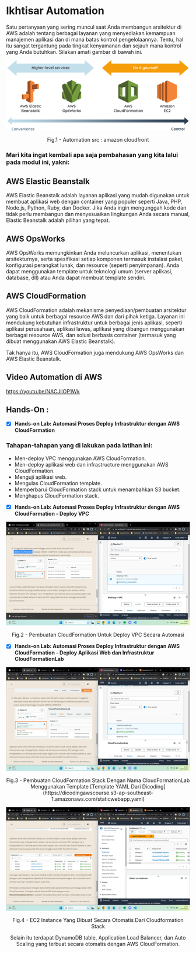# Ikhtisar Automation

Satu pertanyaan yang sering muncul saat Anda membangun arsitektur di AWS adalah tentang berbagai layanan yang menyediakan kemampuan manajemen aplikasi dan di mana batas kontrol pengelolaannya. Tentu, hal itu sangat tergantung pada tingkat kenyamanan dan sejauh mana kontrol yang Anda butuhkan. Silakan amati gambar di bawah ini.

<div align="center">
<img src="./image/automation09.png" alt="amazon cloudfront"/>
<p> Fig.1 - Automation src : amazon cloudfront </p>
</div>


### Mari kita ingat kembali apa saja pembahasan yang kita lalui pada modul ini, yakni:
## AWS Elastic Beanstalk
AWS Elastic Beanstalk adalah layanan aplikasi yang mudah digunakan untuk membuat aplikasi web dengan container yang populer seperti Java, PHP, Node.js, Python, Ruby, dan Docker. Jika Anda ingin mengunggah kode dan tidak perlu membangun dan menyesuaikan lingkungan Anda secara manual, Elastic Beanstalk adalah pilihan yang tepat.


## AWS OpsWorks
AWS OpsWorks memungkinkan Anda meluncurkan aplikasi, menentukan arsitekturnya, serta spesifikasi setiap komponen termasuk instalasi paket, konfigurasi perangkat lunak, dan resource (seperti penyimpanan). Anda dapat menggunakan template untuk teknologi umum (server aplikasi, database, dll) atau Anda dapat membuat template sendiri.


## AWS CloudFormation
AWS CloudFormation adalah mekanisme penyediaan/pembuatan arsitektur yang baik untuk berbagai resource AWS dan dari pihak ketiga. Layanan ini mendukung kebutuhan infrastruktur untuk berbagai jenis aplikasi, seperti aplikasi perusahaan, aplikasi lawas, aplikasi yang dibangun menggunakan berbagai resource AWS, dan solusi berbasis container (termasuk yang dibuat menggunakan AWS Elastic Beanstalk).

Tak hanya itu, AWS CloudFormation juga mendukung AWS OpsWorks dan AWS Elastic Beanstalk.

## Video Automation di AWS
https://youtu.be/NACJllOP1Wk

## Hands-On :
- [x] **Hands-on Lab: Automasi Proses Deploy Infrastruktur dengan AWS CloudFormation**
 ### Tahapan-tahapan yang di lakukan pada latihan ini:
- Men-deploy VPC menggunakan AWS CloudFormation.
- Men-deploy aplikasi web dan infrastructure menggunakan AWS CloudFormation.
- Menguji aplikasi web.
- Mengulas CloudFormation template.
- Memperbarui CloudFormation stack untuk menambahkan S3 bucket.
- Menghapus CloudFormation stack.

- [x] **Hands-on Lab: Automasi Proses Deploy Infrastruktur dengan AWS CloudFormation - Deploy VPC**

<div align="center">
<img src="./image/HO-09/Hands-On-9-1.png" alt="Pembuatan CloudFormation"/>
<p> Fig.2 - Pembuatan CloudFormation Untuk Deploy VPC Secara Automasi</p>
</div>

- [x] **Hands-on Lab: Automasi Proses Deploy Infrastruktur dengan AWS CloudFormation - Deploy Aplikasi Web dan Infrastruktur CloudFormationLab**

<div align="center">
<img src="./image/HO-09/Hands-On-9-2.png" alt="Pembuatan CloudFormation stack"/>
<p> Fig.3 - Pembuatan CloudFormation Stack Dengan Nama CloudFormationLab Menggunakan Template [Template YAML Dari Dicoding](https://dicodingawscourse.s3-ap-southeast-1.amazonaws.com/staticwebapp.yaml)
</p>

<img src="./image/HO-09/Hands-On-9-3.png" alt="Amazon EC2 Instance"/>
<p> Fig.4 - EC2 Instance Yang Dibuat Secara Otomatis Dari Cloudformation Stack</p>

<p> Selain itu terdapat DynamoDB table, Application Load Balancer, dan Auto Scaling yang terbuat secara otomatis dengan AWS CloudFormation. </p>
</div>